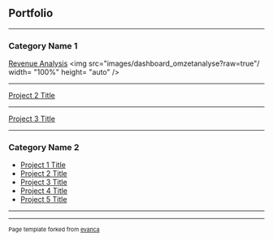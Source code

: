 ## Portfolio

---

### Category Name 1 

[Revenue Analysis](/sample_page)
<img src="images/dashboard_omzetanalyse?raw=true"/
  width= "100%"
  height= "auto"  />

---
[Project 2 Title](/pdf/sample_presentation.pdf)
<!-- <img src="images/dummy_thumbnail.jpg?raw=true"/> -->

---
[Project 3 Title](http://example.com/)
<!-- <img src="images/dummy_thumbnail.jpg?raw=true"/> -->

---

### Category Name 2

- [Project 1 Title](http://example.com/)
- [Project 2 Title](http://example.com/)
- [Project 3 Title](http://example.com/)
- [Project 4 Title](http://example.com/)
- [Project 5 Title](http://example.com/)

---




---
<p style="font-size:11px">Page template forked from <a href="https://github.com/evanca/quick-portfolio">evanca</a></p>
<!-- Remove above link if you don't want to attibute -->
